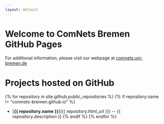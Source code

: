 ```yaml
---
layout: default
---
```


Welcome to ComNets Bremen GitHub Pages
======================================

For additional information, please visit our webpage at
[comnets.uni-bremen.de](https://www.comnets.uni-bremen.de "ComNets Bremen")


Projects hosted on GitHub
=========================

{% for repository in site.github.public_repositories %}
  {% if repository.name != "comnets-bremen.github.io" %}
  * [**{{ repository.name }}**]({{ repository.html_url }}) -- {{
    repository.description }}
  {% endif %}
{% endfor %}

